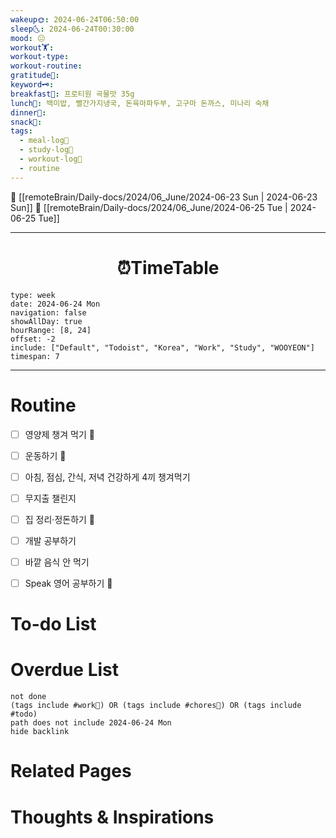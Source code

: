```yaml
---
wakeup🌞: 2024-06-24T06:50:00
sleep🌜: 2024-06-24T00:30:00
mood: 😐
workout🏋️: 
workout-type: 
workout-routine: 
gratitude🙏: 
keyword🗝️: 
breakfast🍳: 프로티원 곡물맛 35g
lunch🍚: 백미밥, 빨간가지냉국, 돈육마파두부, 고구마 돈까스, 미나리 숙채
dinner🥗: 
snack🍬: 
tags:
  - meal-log📝
  - study-log📓
  - workout-log💪
  - routine
---
```


🔺 [[remoteBrain/Daily-docs/2024/06_June/2024-06-23 Sun | 2024-06-23 Sun]]
🔻 [[remoteBrain/Daily-docs/2024/06_June/2024-06-25 Tue | 2024-06-25 Tue]]
___
<h1> <center>⏰TimeTable </center> </h1>

```gEvent
type: week
date: 2024-06-24 Mon
navigation: false
showAllDay: true
hourRange: [8, 24]
offset: -2
include: ["Default", "Todoist", "Korea", "Work", "Study", "WOOYEON"]
timespan: 7
```

--- 


# Routine 

- [ ] 영양제 챙겨 먹기 🔼 
- [ ] 운동하기 🔼
- [ ] 아침, 점심, 간식, 저녁 건강하게 4끼 챙겨먹기
- [ ] 무지출 챌린지 
- [ ] 집 정리·정돈하기 🔼
- [ ] 개발 공부하기
- [ ] 바깥 음식 안 먹기 
- [ ] Speak 영어 공부하기 🔼 


# To-do List


# Overdue List
```tasks
not done
(tags include #work💼) OR (tags include #chores🧺) OR (tags include #todo)
path does not include 2024-06-24 Mon
hide backlink
```

# Related Pages



# Thoughts & Inspirations

